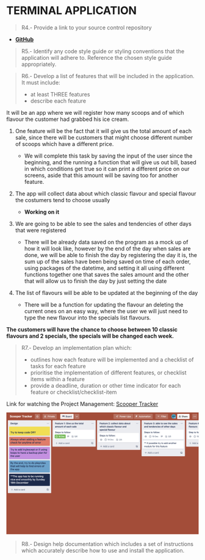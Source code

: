 # TERMINAL APPLICATION 
> R4.- Provide a link to your source control repository
 - [__GitHub__](https://github.com/montse-velazquez/Scooper-Tracker)

> R5.- Identify any code style guide or styling conventions that the application will adhere to. Reference the chosen style guide appropriately. 

> R6.- Develop a list of features that will be included in the application. It must include:
> - at least THREE features
> - describe each feature

It will be an app where we will register how many scoops and of which flavour the customer had grabbed his ice cream. 

1. One feature will be the fact that it will give us the total amount of each sale, since there will be customers that might choose different number of scoops which have a different price. 

    - We will complete this task by saving the input of the user since the beginning, and the running a function that will give us out bill, based in which conditions get true so it can print a different price on our screens, aside that this amount will be saving too for another feature. 

2. The app will collect data about which classic flavour  and special flavour the costumers tend to choose usually 

    -  __Working on it__


3. We are going to be able to see the sales and tendencies of other days that were registered 

    - There will be already data saved on the program as a mock up of how it will look like, however by the end of the day when sales are done, we will be able to finish the day by registering the day it is, the sum up of the sales have been being saved on time of each order, using packages of the datetime, and setting it all using different functions together one that saves the sales amount and the other that will allow us to finish the day by just setting the date

4. The list of flavours will be able to be updated at the beginning of the day

    - There will be a function for updating the flavour an deleting the current ones on an easy way, where the user we will just need to type the new flavour into the specials list flavours. 


**The customers will have the chance to choose between 10 classic flavours and 2 specials, the specials will be changed each week.**

>R7.- Develop an implementation plan which:
>- outlines how each feature will be implemented and a checklist of tasks for each feature
>- prioritise the implementation of different features, or checklist items within a feature
>- provide a deadline, duration or other time indicator for each feature or checklist/checklist-item

Link for watching the Project Management: [Scooper Tracker](https://trello.com/invite/b/UqcKMLlY/ATTI68beee69974dc96c428f51f3f0174edf24282A60/scooper-tracker)

![Project Management](ProjectManagement.png)

>R8.- Design help documentation which includes a set of instructions which accurately describe how to use and install the application. 
